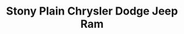 ---
title: "Stony Plain Chrysler Dodge Jeep Ram"
url: /stony-plain/stony-plain-chrysler-dodge-jeep-ram/
shop: car
---